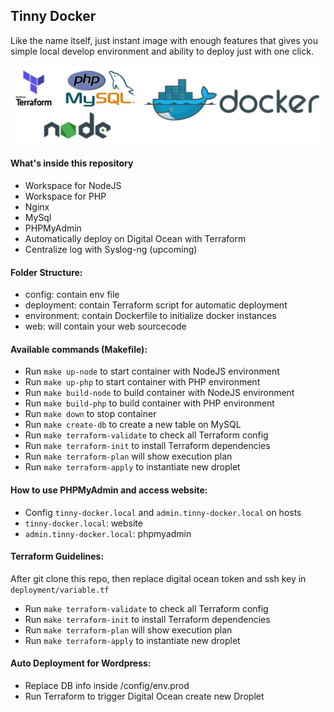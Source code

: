 ## Tinny Docker

Like the name itself, just instant image with enough features that gives you simple local develop environment
and ability to deploy just with one click.

![alt text](images/logo.jpg)
#### What's inside this repository

- Workspace for NodeJS
- Workspace for PHP
- Nginx
- MySql
- PHPMyAdmin
- Automatically deploy on Digital Ocean with Terraform
- Centralize log with Syslog-ng (upcoming)

#### Folder Structure:

- config: contain env file
- deployment: contain Terraform script for automatic deployment
- environment: contain Dockerfile to initialize docker instances
- web: will contain your web sourcecode

#### Available commands (Makefile):

- Run `make up-node` to start container with NodeJS environment
- Run `make up-php` to start container with PHP environment
- Run `make build-node` to build container with NodeJS environment
- Run `make build-php` to build container with PHP environment
- Run `make down` to stop container
- Run `make create-db` to create a new table on MySQL
- Run `make terraform-validate` to check all Terraform config
- Run `make terraform-init` to install Terraform dependencies
- Run `make terraform-plan` will show execution plan
- Run `make terraform-apply` to instantiate new droplet

#### How to use PHPMyAdmin and access website:

- Config `tinny-docker.local` and `admin.tinny-docker.local` on hosts
- `tinny-docker.local`: website
- `admin.tinny-docker.local`: phpmyadmin

#### Terraform Guidelines:

After git clone this repo, then replace digital ocean token and ssh key in `deployment/variable.tf`

- Run `make terraform-validate` to check all Terraform config
- Run `make terraform-init` to install Terraform dependencies
- Run `make terraform-plan` will show execution plan
- Run `make terraform-apply` to instantiate new droplet

#### Auto Deployment for Wordpress:

- Replace DB info inside /config/env.prod
- Run Terraform to trigger Digital Ocean create new Droplet
